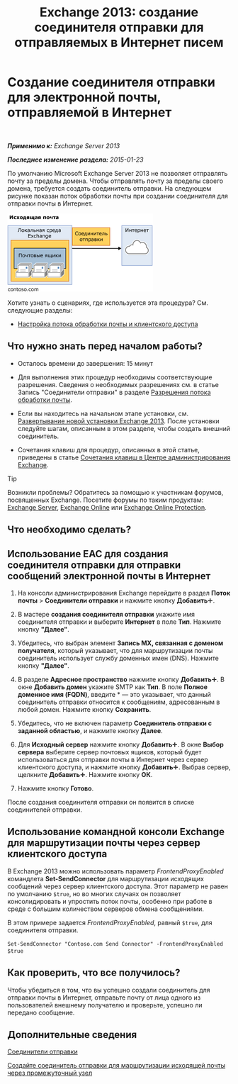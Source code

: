 ﻿---
title: 'Exchange 2013: создание соединителя отправки для отправляемых в Интернет писем'
TOCTitle: Создание соединителя отправки для электронной почты, отправляемой в Интернет
ms:assetid: 6deaefa8-1152-40d9-b1ba-9c19bdf8a928
ms:mtpsurl: https://technet.microsoft.com/ru-ru/library/JJ657457(v=EXCHG.150)
ms:contentKeyID: 50488198
ms.date: 04/30/2018
mtps_version: v=EXCHG.150
ms.translationtype: HT
---

# Создание соединителя отправки для электронной почты, отправляемой в Интернет

 

_**Применимо к:** Exchange Server 2013_

_**Последнее изменение раздела:** 2015-01-23_

По умолчанию Microsoft Exchange Server 2013 не позволяет отправлять почту за пределы домена. Чтобы отправлять почту за пределы своего домена, требуется создать соединитель отправки. На следующем рисунке показан поток обработки почты при создании соединителя для отправки почты в Интернет.

![connector\_send\_onprem\_internet](images/JJ657457.e8963e4f-7dce-461f-bbcf-660278cefa35(EXCHG.150).gif "connector_send_onprem_internet")

Хотите узнать о сценариях, где используется эта процедура? См. следующие разделы:

  - [Настройка потока обработки почты и клиентского доступа](configure-mail-flow-and-client-access-exchange-2013-help.md)

## Что нужно знать перед началом работы?

  - Осталось времени до завершения: 15 минут

  - Для выполнения этих процедур необходимы соответствующие разрешения. Сведения о необходимых разрешениях см. в статье Запись "Соединители отправки" в разделе [Разрешения потока обработки почты](mail-flow-permissions-exchange-2013-help.md).

  - Если вы находитесь на начальном этапе установки, см. [Развертывание новой установки Exchange 2013](deploy-a-new-installation-of-exchange-2013-exchange-2013-help.md). После установки следуйте шагам, описанным в этом разделе, чтобы создать внешний соединитель.

  - Сочетания клавиш для процедур, описанных в этой статье, приведены в статье [Сочетания клавиш в Центре администрирования Exchange](keyboard-shortcuts-in-the-exchange-admin-center-exchange-online-protection-help.md).

> [!TIP]  
> Возникли проблемы? Обратитесь за помощью к участникам форумов, посвященных Exchange. Посетите форумы по таким продуктам: <a href="https://go.microsoft.com/fwlink/p/?linkid=60612">Exchange Server</a>, <a href="https://go.microsoft.com/fwlink/p/?linkid=267542">Exchange Online</a> или <a href="https://go.microsoft.com/fwlink/p/?linkid=285351">Exchange Online Protection</a>.


## Что необходимо сделать?

## Использование EAC для создания соединителя отправки для отправки сообщений электронной почты в Интернет

1.  На консоли администрирования Exchange перейдите в раздел **Поток почты** \> **Соединители отправки** и нажмите кнопку **Добавить**![Значок добавления](images/JJ218640.c1e75329-d6d7-4073-a27d-498590bbb558(EXCHG.150).gif "Значок добавления").

2.  В мастере **создания соединителя отправки** укажите имя соединителя отправки и выберите **Интернет** в поле **Тип**. Нажмите кнопку **"Далее"**.

3.  Убедитесь, что выбран элемент **Запись MX, связанная с доменом получателя**, который указывает, что для маршрутизации почты соединитель использует службу доменных имен (DNS). Нажмите кнопку **"Далее"**.

4.  В разделе **Адресное пространство** нажмите кнопку **Добавить**![Значок добавления](images/JJ218640.c1e75329-d6d7-4073-a27d-498590bbb558(EXCHG.150).gif "Значок добавления"). В окне **Добавить домен** укажите SMTP как **Тип**. В поле **Полное доменное имя (FQDN)**, введите \* — это указывает, что данный соединитель отправки относится к сообщениям, адресованным в любой домен. Нажмите кнопку **Сохранить**.

5.  Убедитесь, что не включен параметр **Соединитель отправки с заданной областью**, и нажмите кнопку **Далее**.

6.  Для **Исходный сервер** нажмите кнопку **Добавить**![Значок добавления](images/JJ218640.c1e75329-d6d7-4073-a27d-498590bbb558(EXCHG.150).gif "Значок добавления"). В окне **Выбор сервера** выберите сервер почтовых ящиков, который будет использоваться для отправки почты в Интернет через сервер клиентского доступа, и нажмите кнопку **Добавить**![Значок добавления](images/JJ218640.c1e75329-d6d7-4073-a27d-498590bbb558(EXCHG.150).gif "Значок добавления"). Выбрав сервер, щелкните **Добавить**![Значок добавления](images/JJ218640.c1e75329-d6d7-4073-a27d-498590bbb558(EXCHG.150).gif "Значок добавления"). Нажмите кнопку **ОК**.

7.  Нажмите кнопку **Готово**.

После создания соединителя отправки он появится в списке соединителей отправки.

## Использование командной консоли Exchange для маршрутизации почты через сервер клиентского доступа

В Exchange 2013 можно использовать параметр *FrontendProxyEnabled* командлета **Set-SendConnector** для маршрутизации исходящих сообщений через сервер клиентского доступа. Этот параметр не равен по умолчанию `$true`, но во многих случаях он позволяет консолидировать и упростить поток почты, особенно при работе в среде с большим количеством серверов обмена сообщениями.

В этом примере задается *FrontendProxyEnabled*, равный `$true`, для соединителя отправки.

    Set-SendConnector "Contoso.com Send Connector" -FrontendProxyEnabled $true

## Как проверить, что все получилось?

Чтобы убедиться в том, что вы успешно создали соединитель для отправки почты в Интернет, отправьте почту от лица одного из пользователей внешнему получателю и проверьте, успешно ли передано сообщение.

## Дополнительные сведения

[Соединители отправки](send-connectors-exchange-2013-help.md)

[Создайте соединитель отправки для маршрутизации исходящей почты через промежуточный узел](create-a-send-connector-to-route-outbound-email-through-a-smart-host-exchange-2013-help.md)

